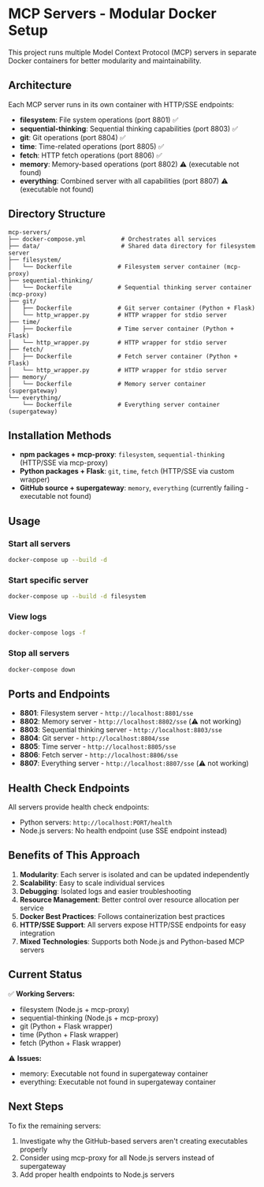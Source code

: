 # MCP Servers - Modular Docker Setup

This project runs multiple Model Context Protocol (MCP) servers in separate Docker containers for better modularity and maintainability.

## Architecture

Each MCP server runs in its own container with HTTP/SSE endpoints:
- **filesystem**: File system operations (port 8801) ✅
- **sequential-thinking**: Sequential thinking capabilities (port 8803) ✅
- **git**: Git operations (port 8804) ✅
- **time**: Time-related operations (port 8805) ✅
- **fetch**: HTTP fetch operations (port 8806) ✅
- **memory**: Memory-based operations (port 8802) ⚠️ (executable not found)
- **everything**: Combined server with all capabilities (port 8807) ⚠️ (executable not found)

## Directory Structure

```
mcp-servers/
├── docker-compose.yml          # Orchestrates all services
├── data/                       # Shared data directory for filesystem server
├── filesystem/
│   └── Dockerfile             # Filesystem server container (mcp-proxy)
├── sequential-thinking/
│   └── Dockerfile             # Sequential thinking server container (mcp-proxy)
├── git/
│   ├── Dockerfile             # Git server container (Python + Flask)
│   └── http_wrapper.py        # HTTP wrapper for stdio server
├── time/
│   ├── Dockerfile             # Time server container (Python + Flask)
│   └── http_wrapper.py        # HTTP wrapper for stdio server
├── fetch/
│   ├── Dockerfile             # Fetch server container (Python + Flask)
│   └── http_wrapper.py        # HTTP wrapper for stdio server
├── memory/
│   └── Dockerfile             # Memory server container (supergateway)
└── everything/
    └── Dockerfile             # Everything server container (supergateway)
```

## Installation Methods

- **npm packages + mcp-proxy**: `filesystem`, `sequential-thinking` (HTTP/SSE via mcp-proxy)
- **Python packages + Flask**: `git`, `time`, `fetch` (HTTP/SSE via custom wrapper)
- **GitHub source + supergateway**: `memory`, `everything` (currently failing - executable not found)

## Usage

### Start all servers
```bash
docker-compose up --build -d
```

### Start specific server
```bash
docker-compose up --build -d filesystem
```

### View logs
```bash
docker-compose logs -f
```

### Stop all servers
```bash
docker-compose down
```

## Ports and Endpoints

- **8801**: Filesystem server - `http://localhost:8801/sse`
- **8802**: Memory server - `http://localhost:8802/sse` (⚠️ not working)
- **8803**: Sequential thinking server - `http://localhost:8803/sse`
- **8804**: Git server - `http://localhost:8804/sse`
- **8805**: Time server - `http://localhost:8805/sse`
- **8806**: Fetch server - `http://localhost:8806/sse`
- **8807**: Everything server - `http://localhost:8807/sse` (⚠️ not working)

## Health Check Endpoints

All servers provide health check endpoints:
- Python servers: `http://localhost:PORT/health`
- Node.js servers: No health endpoint (use SSE endpoint instead)

## Benefits of This Approach

1. **Modularity**: Each server is isolated and can be updated independently
2. **Scalability**: Easy to scale individual services
3. **Debugging**: Isolated logs and easier troubleshooting
4. **Resource Management**: Better control over resource allocation per service
5. **Docker Best Practices**: Follows containerization best practices
6. **HTTP/SSE Support**: All servers expose HTTP/SSE endpoints for easy integration
7. **Mixed Technologies**: Supports both Node.js and Python-based MCP servers

## Current Status

✅ **Working Servers:**
- filesystem (Node.js + mcp-proxy)
- sequential-thinking (Node.js + mcp-proxy)
- git (Python + Flask wrapper)
- time (Python + Flask wrapper)
- fetch (Python + Flask wrapper)

⚠️ **Issues:**
- memory: Executable not found in supergateway container
- everything: Executable not found in supergateway container

## Next Steps

To fix the remaining servers:
1. Investigate why the GitHub-based servers aren't creating executables properly
2. Consider using mcp-proxy for all Node.js servers instead of supergateway
3. Add proper health endpoints to Node.js servers 